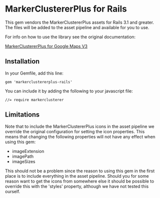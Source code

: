 # MarkerClustererPlus for Rails

This gem vendors the MarkerClustererPlus assets for Rails 3.1 and greater.
The files will be added to the asset pipeline and available for you to use.

For info on how to use the library see the original documentation:

[MarkerClustererPlus for Google Maps V3](http://google-maps-utility-library-v3.googlecode.com/svn/tags/markerclustererplus/2.0.4/docs/reference.html)

## Installation

In your Gemfile, add this line:

    gem 'markerclustererplus-rails'

You can include it by adding the following to your javascript file:

    //= require markerclusterer

## Limitations

Note that to include the MarkerClustererPlus icons in the asset pipeline we override the original configuration for setting the icon properties. This means that changing the following properties will not have any effect when using this gem:

* imageExtension
* imagePath
* imageSizes

This should not be a problem since the reason to using this gem in the first place is to include everything in the asset pipeline. Should you for some reason want to get the icons from somewhere else it should be possible to override this with the 'styles' property, although we have not tested this ourself.

